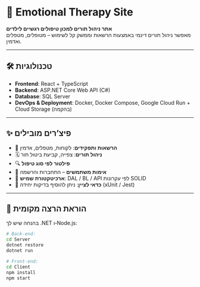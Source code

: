 # 🧒 Emotional Therapy Site

**אתר ניהול תורים למכון טיפולים רגשיים לילדים**  
מאפשר ניהול תורים דינמי באמצעות הרשאות וממשק קל לשימוש – מטופלים, מטפלים ואדמין.

---

## 🛠️ טכנולוגיות

- **Frontend**: React + TypeScript  
- **Backend**: ASP.NET Core Web API (C#)  
- **Database**: SQL Server  
- **DevOps & Deployment**: Docker, Docker Compose, Google Cloud Run + Cloud Storage (בהקמה)

---

## ✨ פיצ’רים מובילים

- 👤 **הרשאות ותפקידים**: לקוחות, מטפלים, אדמין  
- 🗓️ **ניהול תורים**: צפייה, קביעת ביטול תור  
- 🔍 **פילטור לפי סוג טיפול**  
- 🔐 **אימות משתמשים** – התחברות והרשמה  
- 🧩 **ארכיטקטורת שמיש**: DAL / BL / API לפי עקרונות SOLID  
- 🧪 **כדאי לציין**: ניתן להוסיף בדיקות יחידה (xUnit / Jest)

---

## 🚀 הוראת הרצה מקומית

בהנחה שיש לך .NET ו‑Node.js:

```bash
# Back-end:
cd Server
dotnet restore
dotnet run

# Front-end:
cd Client
npm install
npm start
